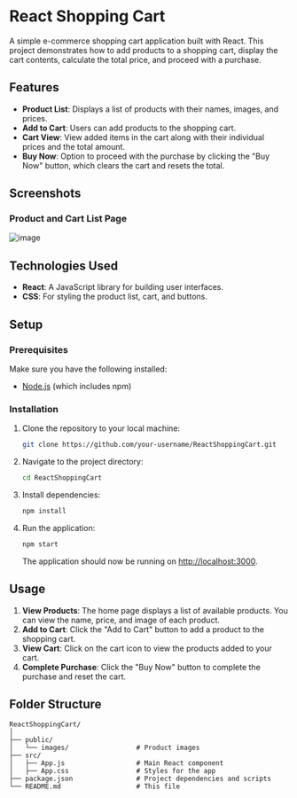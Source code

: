 # React Shopping Cart

A simple e-commerce shopping cart application built with React. This project demonstrates how to add products to a shopping cart, display the cart contents, calculate the total price, and proceed with a purchase.

## Features

- **Product List**: Displays a list of products with their names, images, and prices.
- **Add to Cart**: Users can add products to the shopping cart.
- **Cart View**: View added items in the cart along with their individual prices and the total amount.
- **Buy Now**: Option to proceed with the purchase by clicking the "Buy Now" button, which clears the cart and resets the total.

## Screenshots

### Product and Cart List Page

![image](https://github.com/user-attachments/assets/dbb79900-1549-4ad9-8ed3-89e617461dfa)



## Technologies Used

- **React**: A JavaScript library for building user interfaces.
- **CSS**: For styling the product list, cart, and buttons.

## Setup

### Prerequisites

Make sure you have the following installed:

- [Node.js](https://nodejs.org/) (which includes npm)

### Installation

1. Clone the repository to your local machine:

   ```bash
   git clone https://github.com/your-username/ReactShoppingCart.git
   ```

2. Navigate to the project directory:

   ```bash
   cd ReactShoppingCart
   ```

3. Install dependencies:

   ```bash
   npm install
   ```

4. Run the application:

   ```bash
   npm start
   ```

   The application should now be running on [http://localhost:3000](http://localhost:3000).

## Usage

1. **View Products**: The home page displays a list of available products. You can view the name, price, and image of each product.
2. **Add to Cart**: Click the "Add to Cart" button to add a product to the shopping cart.
3. **View Cart**: Click on the cart icon to view the products added to your cart.
4. **Complete Purchase**: Click the "Buy Now" button to complete the purchase and reset the cart.

## Folder Structure

```
ReactShoppingCart/
│
├── public/
│   └── images/                 # Product images
├── src/
│   ├── App.js                  # Main React component
│   ├── App.css                 # Styles for the app
├── package.json                # Project dependencies and scripts
└── README.md                   # This file
```
